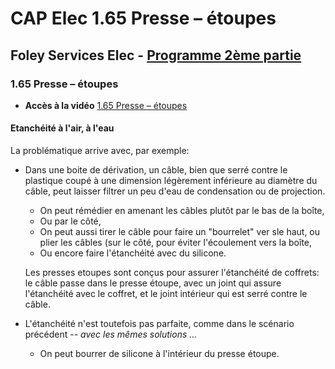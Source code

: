 # CAP Elec 1.65 Presse – étoupes
## Foley Services Elec - [Programme 2ème partie](../2eme_partie/README.md)

### 1.65 Presse – étoupes

- **Accès à la vidéo** [1.65 Presse – étoupes](https://youtu.be/js9a-c29eMU)

#### Etanchéité à l'air, à l'eau

La problématique arrive avec, par exemple:

- Dans une boite de dérivation, un câble, bien que serré contre le plastique coupé à une dimension légèrement inférieure au diamètre du câble, peut laisser filtrer un peu d'eau de condensation ou de projection.
  - On peut rémédier en amenant les câbles plutôt par le bas de la boîte,
  - Ou par le côté,
  - On peut aussi tirer le câble pour faire un "bourrelet" ver sle haut, ou plier les câbles (sur le côté, pour éviter l'écoulement vers la boîte,
  - Ou encore faire l'étanchéité avec du silicone.

  Les presses etoupes sont conçus pour assurer l'étanchéité de coffrets: le câble passe dans le presse étoupe, avec un joint qui assure l'étanchéité avec le coffret, et le joint intérieur qui est serré contre le câble.
  
- L'étanchéité n'est toutefois pas parfaite, comme dans le scénario précédent -- _avec les mêmes solutions ..._
  - On peut bourrer de silicone à l'intérieur du presse étoupe.